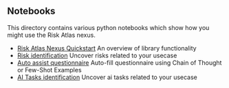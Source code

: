 ## Notebooks

This directory contains various python notebooks which show how you might use the Risk Atlas nexus.

- [Risk Atlas Nexus Quickstart](Risk_Atlas_Nexus_Quickstart.ipynb) An overview of library functionality
- [Risk identification](risk_identification.ipynb) Uncover risks related to your usecase 
- [Auto assist questionnaire](autoassist_questionnaire.ipynb) Auto-fill questionnaire using Chain of Thought or Few-Shot Examples
- [AI Tasks identification](ai_tasks_identification.ipynb) Uncover ai tasks related to your usecase
